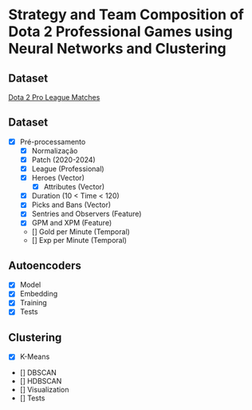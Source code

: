 # Strategy and Team Composition of Dota 2 Professional Games using Neural Networks and Clustering
## Dataset
[Dota 2 Pro League Matches](https://www.kaggle.com/datasets/bwandowando/dota-2-pro-league-matches-2023)

## Dataset
* [x] Pré-processamento
  * [x] Normalização
  * [x] Patch (2020-2024)
  * [x] League (Professional)
  * [x] Heroes (Vector)
    * [x] Attributes (Vector)
  * [x] Duration (10 < Time < 120)
  * [x] Picks and Bans (Vector)
  * [x] Sentries and Observers (Feature)
  * [x] GPM and XPM (Feature)
  * [] Gold per Minute (Temporal)
  * [] Exp per Minute (Temporal)

## Autoencoders
* [x] Model
* [x] Embedding
* [x] Training
* [x] Tests

## Clustering
* [x] K-Means
* [] DBSCAN
* [] HDBSCAN
* [] Visualization
* [] Tests